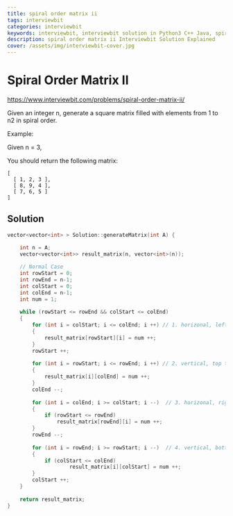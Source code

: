 ```yaml
---
title: spiral order matrix ii
tags: interviewbit
categories: interviewbit
keywords: interviewbit, interviewbit solution in Python3 C++ Java, spiral order matrix ii solution
description: spiral order matrix ii Interviewbit Solution Explained
cover: /assets/img/interviewbit-cover.jpg
---
```


# Spiral Order Matrix II

https://www.interviewbit.com/problems/spiral-order-matrix-ii/

Given an integer n, generate a square matrix filled with elements from 1 to n2 in spiral order.

Example:

Given n = 3,

You should return the following matrix:

```
[
  [ 1, 2, 3 ],
  [ 8, 9, 4 ],
  [ 7, 6, 5 ]
]
```

## Solution

```cpp
vector<vector<int> > Solution::generateMatrix(int A) {

    int n = A;
    vector<vector<int>> result_matrix(n, vector<int>(n));
 
    // Normal Case
    int rowStart = 0;
    int rowEnd = n-1;
    int colStart = 0;
    int colEnd = n-1;
    int num = 1;
 
    while (rowStart <= rowEnd && colStart <= colEnd) 
    {
        for (int i = colStart; i <= colEnd; i ++) // 1. horizonal, left to right
        {
            result_matrix[rowStart][i] = num ++; 
        }
        rowStart ++;
 
        for (int i = rowStart; i <= rowEnd; i ++) // 2. vertical, top to bottom
        {
            result_matrix[i][colEnd] = num ++; 
        }
        colEnd --;
 
        for (int i = colEnd; i >= colStart; i --)  // 3. horizonal, right to left 
        {
            if (rowStart <= rowEnd)
                result_matrix[rowEnd][i] = num ++;
        }
        rowEnd --;
 
        for (int i = rowEnd; i >= rowStart; i --)  // 4. vertical, bottom to  top 
        {
            if (colStart <= colEnd)
                    result_matrix[i][colStart] = num ++;
        }
        colStart ++;
    }
        
    return result_matrix;
}
```